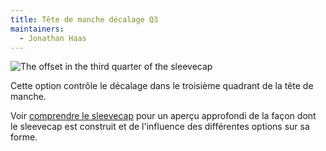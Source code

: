 ```yaml
---
title: Tête de manche décalage Q3
maintainers:
  - Jonathan Haas
---
```


![The offset in the third quarter of the sleevecap](./sleevecapq3offset.svg)

Cette option contrôle le décalage dans le troisième quadrant de la tête de manche.

<Tip>

Voir [comprendre le sleevecap](/docs/designs/brian/options#understanding-the-sleevecap) pour un aperçu approfondi
de la façon dont le sleevecap est construit et de l'influence des différentes options sur sa forme.

</Tip>
